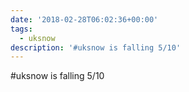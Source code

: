 ```yaml
---
date: '2018-02-28T06:02:36+00:00'
tags:
  - uksnow
description: '#uksnow is falling 5/10'
---
```

#uksnow is falling 5/10
